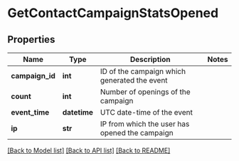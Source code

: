 # GetContactCampaignStatsOpened

## Properties
Name | Type | Description | Notes
------------ | ------------- | ------------- | -------------
**campaign_id** | **int** | ID of the campaign which generated the event | 
**count** | **int** | Number of openings of the campaign | 
**event_time** | **datetime** | UTC date-time of the event | 
**ip** | **str** | IP from which the user has opened the campaign | 

[[Back to Model list]](../README.md#documentation-for-models) [[Back to API list]](../README.md#documentation-for-api-endpoints) [[Back to README]](../README.md)

